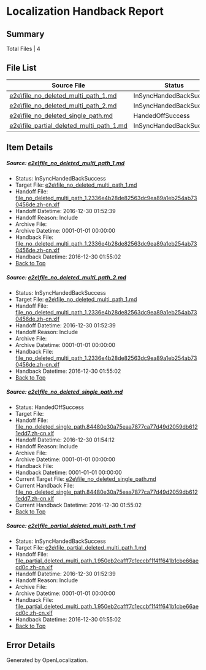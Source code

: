 # <a name='report-top'></a> Localization Handback Report

## Summary
 Total Files | 4

## File List
 Source File | Status | Details 
 ----------- | ------ | ------- 
 [e2e\file_no_deleted_multi_path_1.md](https://github.com/OpenLocalizationTestOrg/ol-test0/blob/c28ea69d71cd3ab61c767934e26799e935c7b75b/e2e/file_no_deleted_multi_path_1.md) | InSyncHandedBackSuccess | [Details](#9c463393a8dfeab4fbdb019e77887233cd9bed761)
 [e2e\file_no_deleted_multi_path_2.md](https://github.com/OpenLocalizationTestOrg/ol-test0/blob/5402eb9df8dc71b55284daf22fb411fd001324f6/e2e/file_no_deleted_multi_path_2.md) | InSyncHandedBackSuccess | [Details](#9c463393a8dfeab4fbdb019e77887233cd9bed762)
 [e2e\file_no_deleted_single_path.md](https://github.com/OpenLocalizationTestOrg/ol-test0/blob/5402eb9df8dc71b55284daf22fb411fd001324f6/e2e/file_no_deleted_single_path.md) | HandedOffSuccess | [Details](#726537386cb94b63f01ca190f28c3a96c7f893fd3)
 [e2e\file_partial_deleted_multi_path_1.md](https://github.com/OpenLocalizationTestOrg/ol-test0/blob/c28ea69d71cd3ab61c767934e26799e935c7b75b/e2e/file_partial_deleted_multi_path_1.md) | InSyncHandedBackSuccess | [Details](#4214210f193b0818d941708bbd658611207068c34)

## Item Details
##### <a name='9c463393a8dfeab4fbdb019e77887233cd9bed761'></a> Source: [e2e\file_no_deleted_multi_path_1.md](https://github.com/OpenLocalizationTestOrg/ol-test0/blob/c28ea69d71cd3ab61c767934e26799e935c7b75b/e2e/file_no_deleted_multi_path_1.md)
* Status: InSyncHandedBackSuccess
* Target File: [e2e\file_no_deleted_multi_path_1.md](https://github.com/OpenLocalizationTestOrg/ol-test0-zhcn/blob/e4821990f810a945cb536d77a470b9e0054319c6/e2e/file_no_deleted_multi_path_1.md)
* Handoff File: [file_no_deleted_multi_path_1.2336e4b28de82563dc9ea89a1eb254ab730456de.zh-cn.xlf](https://github.com/OpenLocalizationTestOrg/ol-test0-handoff/blob/b4aa2f40a2ef849945a0b616c425fba201b7f69a/ol-handoff/OpenLocalizationTestOrg/ol-test0-zhcn/shujia/mt/file_no_deleted_multi_path_1.2336e4b28de82563dc9ea89a1eb254ab730456de.zh-cn.xlf)
* Handoff Datetime: 2016-12-30 01:52:39
* Handoff Reason: Include
* Archive File: 
* Archive Datetime: 0001-01-01 00:00:00
* Handback File: [file_no_deleted_multi_path_1.2336e4b28de82563dc9ea89a1eb254ab730456de.zh-cn.xlf](https://github.com/OpenLocalizationTestOrg/ol-test0-handback/blob/35a8c8720a3a1cf96e7bd5297666f5bd1e27713a/ol-handback/OpenLocalizationTestOrg/ol-test0-zhcn/shujia/mt/file_no_deleted_multi_path_1.2336e4b28de82563dc9ea89a1eb254ab730456de.zh-cn.xlf)
* Handback Datetime: 2016-12-30 01:55:02
* [Back to Top](#report-top)

##### <a name='9c463393a8dfeab4fbdb019e77887233cd9bed762'></a> Source: [e2e\file_no_deleted_multi_path_2.md](https://github.com/OpenLocalizationTestOrg/ol-test0/blob/5402eb9df8dc71b55284daf22fb411fd001324f6/e2e/file_no_deleted_multi_path_2.md)
* Status: InSyncHandedBackSuccess
* Target File: [e2e\file_no_deleted_multi_path_1.md](https://github.com/OpenLocalizationTestOrg/ol-test0-zhcn/blob/e4821990f810a945cb536d77a470b9e0054319c6/e2e/file_no_deleted_multi_path_1.md)
* Handoff File: [file_no_deleted_multi_path_1.2336e4b28de82563dc9ea89a1eb254ab730456de.zh-cn.xlf](https://github.com/OpenLocalizationTestOrg/ol-test0-handoff/blob/b4aa2f40a2ef849945a0b616c425fba201b7f69a/ol-handoff/OpenLocalizationTestOrg/ol-test0-zhcn/shujia/mt/file_no_deleted_multi_path_1.2336e4b28de82563dc9ea89a1eb254ab730456de.zh-cn.xlf)
* Handoff Datetime: 2016-12-30 01:52:39
* Handoff Reason: Include
* Archive File: 
* Archive Datetime: 0001-01-01 00:00:00
* Handback File: [file_no_deleted_multi_path_1.2336e4b28de82563dc9ea89a1eb254ab730456de.zh-cn.xlf](https://github.com/OpenLocalizationTestOrg/ol-test0-handback/blob/35a8c8720a3a1cf96e7bd5297666f5bd1e27713a/ol-handback/OpenLocalizationTestOrg/ol-test0-zhcn/shujia/mt/file_no_deleted_multi_path_1.2336e4b28de82563dc9ea89a1eb254ab730456de.zh-cn.xlf)
* Handback Datetime: 2016-12-30 01:55:02
* [Back to Top](#report-top)

##### <a name='726537386cb94b63f01ca190f28c3a96c7f893fd3'></a> Source: [e2e\file_no_deleted_single_path.md](https://github.com/OpenLocalizationTestOrg/ol-test0/blob/5402eb9df8dc71b55284daf22fb411fd001324f6/e2e/file_no_deleted_single_path.md)
* Status: HandedOffSuccess
* Target File: 
* Handoff File: [file_no_deleted_single_path.84480e30a75eaa7877ca77d49d2059db6121edd7.zh-cn.xlf](https://github.com/OpenLocalizationTestOrg/ol-test0-handoff/blob/3feff1a1514d013c07d0a05c05ab65895440de35/ol-handoff/OpenLocalizationTestOrg/ol-test0-zhcn/shujia/mt/file_no_deleted_single_path.84480e30a75eaa7877ca77d49d2059db6121edd7.zh-cn.xlf)
* Handoff Datetime: 2016-12-30 01:54:12
* Handoff Reason: Include
* Archive File: 
* Archive Datetime: 0001-01-01 00:00:00
* Handback File: 
* Handback Datetime: 0001-01-01 00:00:00
* Current Target File: [e2e\file_no_deleted_single_path.md](https://github.com/OpenLocalizationTestOrg/ol-test0-zhcn/blob/e4821990f810a945cb536d77a470b9e0054319c6/e2e/file_no_deleted_single_path.md)
* Current Handback File: [file_no_deleted_single_path.84480e30a75eaa7877ca77d49d2059db6121edd7.zh-cn.xlf](https://github.com/OpenLocalizationTestOrg/ol-test0-handback/blob/35a8c8720a3a1cf96e7bd5297666f5bd1e27713a/ol-handback/OpenLocalizationTestOrg/ol-test0-zhcn/shujia/mt/file_no_deleted_single_path.84480e30a75eaa7877ca77d49d2059db6121edd7.zh-cn.xlf)
* Current Handback Datetime: 2016-12-30 01:55:02
* [Back to Top](#report-top)

##### <a name='4214210f193b0818d941708bbd658611207068c34'></a> Source: [e2e\file_partial_deleted_multi_path_1.md](https://github.com/OpenLocalizationTestOrg/ol-test0/blob/c28ea69d71cd3ab61c767934e26799e935c7b75b/e2e/file_partial_deleted_multi_path_1.md)
* Status: InSyncHandedBackSuccess
* Target File: [e2e\file_partial_deleted_multi_path_1.md](https://github.com/OpenLocalizationTestOrg/ol-test0-zhcn/blob/e4821990f810a945cb536d77a470b9e0054319c6/e2e/file_partial_deleted_multi_path_1.md)
* Handoff File: [file_partial_deleted_multi_path_1.950eb2cafff7c1eccbf1f4ff641b1cbe66aecd0c.zh-cn.xlf](https://github.com/OpenLocalizationTestOrg/ol-test0-handoff/blob/b4aa2f40a2ef849945a0b616c425fba201b7f69a/ol-handoff/OpenLocalizationTestOrg/ol-test0-zhcn/shujia/mt/file_partial_deleted_multi_path_1.950eb2cafff7c1eccbf1f4ff641b1cbe66aecd0c.zh-cn.xlf)
* Handoff Datetime: 2016-12-30 01:52:39
* Handoff Reason: Include
* Archive File: 
* Archive Datetime: 0001-01-01 00:00:00
* Handback File: [file_partial_deleted_multi_path_1.950eb2cafff7c1eccbf1f4ff641b1cbe66aecd0c.zh-cn.xlf](https://github.com/OpenLocalizationTestOrg/ol-test0-handback/blob/35a8c8720a3a1cf96e7bd5297666f5bd1e27713a/ol-handback/OpenLocalizationTestOrg/ol-test0-zhcn/shujia/mt/file_partial_deleted_multi_path_1.950eb2cafff7c1eccbf1f4ff641b1cbe66aecd0c.zh-cn.xlf)
* Handback Datetime: 2016-12-30 01:55:02
* [Back to Top](#report-top)


## Error Details

Generated by OpenLocalization.
